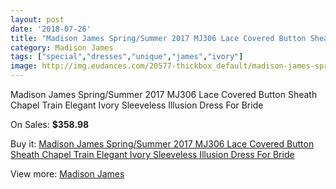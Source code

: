 ```yaml
---
layout: post
date: '2018-07-26'
title: "Madison James Spring/Summer 2017 MJ306 Lace Covered Button Sheath Chapel Train Elegant Ivory Sleeveless Illusion Dress For Bride"
category: Madison James
tags: ["special","dresses","unique","james","ivory"]
image: http://img.eudances.com/20577-thickbox_default/madison-james-spring-summer-2017-mj306-lace-covered-button-sheath-chapel-train-elegant-ivory-sleeveless-illusion-dress-for-bride.jpg
---
```

Madison James Spring/Summer 2017 MJ306 Lace Covered Button Sheath Chapel Train Elegant Ivory Sleeveless Illusion Dress For Bride

On Sales: **$358.98**
<a href="https://www.eudances.com/en/madison-james/6184-madison-james-spring-summer-2017-mj306-lace-covered-button-sheath-chapel-train-elegant-ivory-sleeveless-illusion-dress-for-bride.html"><amp-img layout="responsive" width="600" height="600" src="//img.eudances.com/20577-thickbox_default/madison-james-spring-summer-2017-mj306-lace-covered-button-sheath-chapel-train-elegant-ivory-sleeveless-illusion-dress-for-bride.jpg" alt="Madison James Spring/Summer 2017 MJ306 Lace Covered Button Sheath Chapel Train Elegant Ivory Sleeveless Illusion Dress For Bride 0" /></a>
<a href="https://www.eudances.com/en/madison-james/6184-madison-james-spring-summer-2017-mj306-lace-covered-button-sheath-chapel-train-elegant-ivory-sleeveless-illusion-dress-for-bride.html"><amp-img layout="responsive" width="600" height="600" src="//img.eudances.com/20584-thickbox_default/madison-james-spring-summer-2017-mj306-lace-covered-button-sheath-chapel-train-elegant-ivory-sleeveless-illusion-dress-for-bride.jpg" alt="Madison James Spring/Summer 2017 MJ306 Lace Covered Button Sheath Chapel Train Elegant Ivory Sleeveless Illusion Dress For Bride 1" /></a>
<a href="https://www.eudances.com/en/madison-james/6184-madison-james-spring-summer-2017-mj306-lace-covered-button-sheath-chapel-train-elegant-ivory-sleeveless-illusion-dress-for-bride.html"><amp-img layout="responsive" width="600" height="600" src="//img.eudances.com/20583-thickbox_default/madison-james-spring-summer-2017-mj306-lace-covered-button-sheath-chapel-train-elegant-ivory-sleeveless-illusion-dress-for-bride.jpg" alt="Madison James Spring/Summer 2017 MJ306 Lace Covered Button Sheath Chapel Train Elegant Ivory Sleeveless Illusion Dress For Bride 2" /></a>
<a href="https://www.eudances.com/en/madison-james/6184-madison-james-spring-summer-2017-mj306-lace-covered-button-sheath-chapel-train-elegant-ivory-sleeveless-illusion-dress-for-bride.html"><amp-img layout="responsive" width="600" height="600" src="//img.eudances.com/20582-thickbox_default/madison-james-spring-summer-2017-mj306-lace-covered-button-sheath-chapel-train-elegant-ivory-sleeveless-illusion-dress-for-bride.jpg" alt="Madison James Spring/Summer 2017 MJ306 Lace Covered Button Sheath Chapel Train Elegant Ivory Sleeveless Illusion Dress For Bride 3" /></a>
<a href="https://www.eudances.com/en/madison-james/6184-madison-james-spring-summer-2017-mj306-lace-covered-button-sheath-chapel-train-elegant-ivory-sleeveless-illusion-dress-for-bride.html"><amp-img layout="responsive" width="600" height="600" src="//img.eudances.com/20581-thickbox_default/madison-james-spring-summer-2017-mj306-lace-covered-button-sheath-chapel-train-elegant-ivory-sleeveless-illusion-dress-for-bride.jpg" alt="Madison James Spring/Summer 2017 MJ306 Lace Covered Button Sheath Chapel Train Elegant Ivory Sleeveless Illusion Dress For Bride 4" /></a>
<a href="https://www.eudances.com/en/madison-james/6184-madison-james-spring-summer-2017-mj306-lace-covered-button-sheath-chapel-train-elegant-ivory-sleeveless-illusion-dress-for-bride.html"><amp-img layout="responsive" width="600" height="600" src="//img.eudances.com/20580-thickbox_default/madison-james-spring-summer-2017-mj306-lace-covered-button-sheath-chapel-train-elegant-ivory-sleeveless-illusion-dress-for-bride.jpg" alt="Madison James Spring/Summer 2017 MJ306 Lace Covered Button Sheath Chapel Train Elegant Ivory Sleeveless Illusion Dress For Bride 5" /></a>
<a href="https://www.eudances.com/en/madison-james/6184-madison-james-spring-summer-2017-mj306-lace-covered-button-sheath-chapel-train-elegant-ivory-sleeveless-illusion-dress-for-bride.html"><amp-img layout="responsive" width="600" height="600" src="//img.eudances.com/20579-thickbox_default/madison-james-spring-summer-2017-mj306-lace-covered-button-sheath-chapel-train-elegant-ivory-sleeveless-illusion-dress-for-bride.jpg" alt="Madison James Spring/Summer 2017 MJ306 Lace Covered Button Sheath Chapel Train Elegant Ivory Sleeveless Illusion Dress For Bride 6" /></a>
<a href="https://www.eudances.com/en/madison-james/6184-madison-james-spring-summer-2017-mj306-lace-covered-button-sheath-chapel-train-elegant-ivory-sleeveless-illusion-dress-for-bride.html"><amp-img layout="responsive" width="600" height="600" src="//img.eudances.com/20578-thickbox_default/madison-james-spring-summer-2017-mj306-lace-covered-button-sheath-chapel-train-elegant-ivory-sleeveless-illusion-dress-for-bride.jpg" alt="Madison James Spring/Summer 2017 MJ306 Lace Covered Button Sheath Chapel Train Elegant Ivory Sleeveless Illusion Dress For Bride 7" /></a>

Buy it: [Madison James Spring/Summer 2017 MJ306 Lace Covered Button Sheath Chapel Train Elegant Ivory Sleeveless Illusion Dress For Bride](https://www.eudances.com/en/madison-james/6184-madison-james-spring-summer-2017-mj306-lace-covered-button-sheath-chapel-train-elegant-ivory-sleeveless-illusion-dress-for-bride.html "Madison James Spring/Summer 2017 MJ306 Lace Covered Button Sheath Chapel Train Elegant Ivory Sleeveless Illusion Dress For Bride")

View more: [Madison James](https://www.eudances.com/en/75-Madison-James "Madison James")